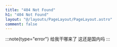 ```yaml
---
title: "404 Not Found"
h1: "404 Not Found"
layout: "@/layouts/PageLayout/PageLayout.astro"
comment: false
---
```


:::note{type="error"}
给我干哪来了 这还是国内吗
:::